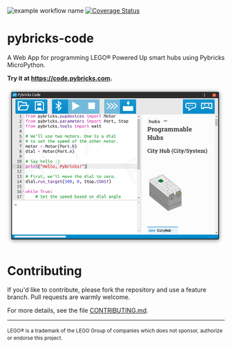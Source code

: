 ![example workflow name](https://github.com/pybricks/pybricks-code/workflows/CI%20Tests/badge.svg) [![Coverage Status](https://coveralls.io/repos/github/pybricks/pybricks-code/badge.svg?branch=master)](https://coveralls.io/github/pybricks/pybricks-code?branch=master)

pybricks-code
=============

A Web App for programming LEGO® Powered Up smart hubs using Pybricks MicroPython.

**Try it at <https://code.pybricks.com>.**

![screenshot](.README/screenshot.png)

# Contributing

If you'd like to contribute, please fork the repository and use a feature branch. Pull requests are warmly welcome.

For more details, see the file [CONTRIBUTING.md](./CONTRIBUTING.md).

---

<small>
LEGO® is a trademark of the LEGO Group of companies which does not sponsor, authorize or endorse this project.
</small>
